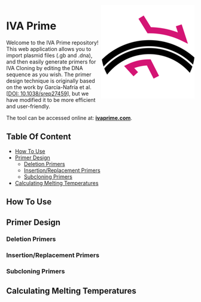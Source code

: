 <img src="IVA Prime logo.png" align="right" />

# IVA Prime

Welcome to the IVA Prime repository! This web application allows you to import plasmid files (.gb and .dna), and then easily generate primers for IVA Cloning by editing the DNA sequence as you wish. The primer design technique is originally based on the work by García-Nafría et al. [[DOI: 10.1038/srep27459](https://www.nature.com/articles/srep27459)], but we have modified it to be more efficient and user-friendly.

The tool can be accessed online at: **[ivaprime.com](https://www.ivaprime.com)**.


## Table Of Content

- [How To Use](#how-to-use)
- [Primer Design](#primer-design)
    - [Deletion Primers](#deletion-primers)
    - [Insertion/Replacement Primers](#insertion/replacement-primers)
    - [Subcloning Primers](#subcloning-primers)
- [Calculating Melting Temperatures](#calculating-melting-temperatures)


## How To Use

## Primer Design

### Deletion Primers

### Insertion/Replacement Primers

### Subcloning Primers


## Calculating Melting Temperatures

